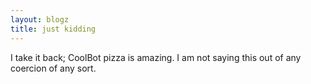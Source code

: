 ```yaml
---
layout: blogz
title: just kidding
---
```

<p />I take it back; CoolBot pizza is amazing. I am not saying this out of any coercion of any sort.